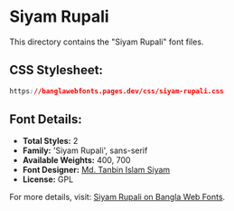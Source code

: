 # Siyam Rupali

This directory contains the "Siyam Rupali" font files.

## CSS Stylesheet:
```css
https://banglawebfonts.pages.dev/css/siyam-rupali.css
```

## Font Details:
- **Total Styles:** 2
- **Family:** 'Siyam Rupali', sans-serif
- **Available Weights:** 400, 700
- **Font Designer:** [Md. Tanbin Islam Siyam](https://github.com/potasiyam)
- **License:** GPL

For more details, visit: [Siyam Rupali on Bangla Web Fonts](https://banglawebfonts.pages.dev/siyam-rupali/#about).